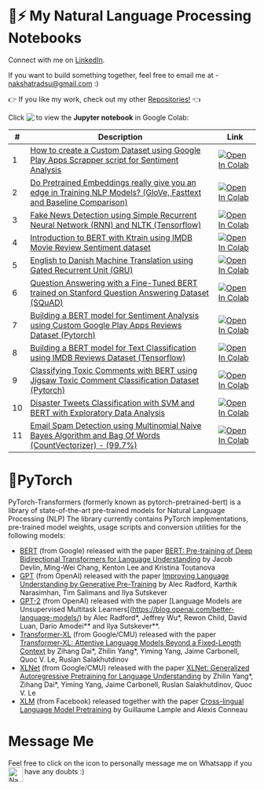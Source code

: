 # 🤖⚡ My Natural Language Processing Notebooks

Connect with me on [LinkedIn](https://www.linkedin.com/in/nakshatrasinghh/).

If you want to build something together, feel free to email me at - nakshatradsu@gmail.com :)

👉 If you like my work, check out my other [Repositories!](https://github.com/nakshatrasinghh?tab=repositories) 👈

Click <img src="https://colab.research.google.com/assets/colab-badge.svg" align="top"> to view the **Jupyter notebook** in Google Colab:

\# | Description | Link
--- | --- | ---
1 | [How to create a Custom Dataset using Google Play Apps Scrapper script for Sentiment Analysis](https://github.com/nakshatrasinghh/Natural-Language-Processing/blob/master/Custom_Dataset_Sentiment.ipynb) | [![Open In Colab](https://colab.research.google.com/assets/colab-badge.svg)](https://colab.research.google.com/github/nakshatrasinghh/Natural-Language-Processing/blob/master/Custom_Dataset_Sentiment.ipynb)
2 | [Do Pretrained Embeddings really give you an edge in Training NLP Models? (GloVe, Fasttext and Baseline Comparison)](https://github.com/nakshatrasinghh/Natural-Language-Processing/blob/master/Do_Embeddings_Give_You_An_Edge.ipynb) | [![Open In Colab](https://colab.research.google.com/assets/colab-badge.svg)](https://colab.research.google.com/github/nakshatrasinghh/Natural-Language-Processing/blob/master/Do_Embeddings_Give_You_An_Edge.ipynb)
3 | [Fake News Detection using Simple Recurrent Neural Network (RNN) and NLTK (Tensorflow)](https://github.com/nakshatrasinghh/Natural-Language-Processing/blob/master/Fake_News_Detection%2BRNN.ipynb) | [![Open In Colab](https://colab.research.google.com/assets/colab-badge.svg)](https://colab.research.google.com/github/nakshatrasinghh/Natural-Language-Processing/blob/master/Fake_News_Detection%2BRNN.ipynb)
4 | [Introduction to BERT with Ktrain using IMDB Movie Review Sentiment dataset](https://github.com/nakshatrasinghh/Natural-Language-Processing/blob/master/KTrain%2BBERT.ipynb) | [![Open In Colab](https://colab.research.google.com/assets/colab-badge.svg)](https://colab.research.google.com/github/nakshatrasinghh/Natural-Language-Processing/blob/master/KTrain%2BBERT.ipynb)
5 | [English to Danish Machine Translation using Gated Recurrent Unit (GRU)](https://github.com/nakshatrasinghh/Natural-Language-Processing/blob/master/Machine_Translation_using_GRUs.ipynb) | [![Open In Colab](https://colab.research.google.com/assets/colab-badge.svg)](https://colab.research.google.com/github/nakshatrasinghh/Natural-Language-Processing/blob/master/Machine_Translation_using_GRUs.ipynb)
6 | [Question Answering with a Fine-Tuned BERT trained on Stanford Question Answering Dataset (SQuAD)](https://github.com/nakshatrasinghh/Natural-Language-Processing/blob/master/Question_Answering_with_BERT.ipynb) | [![Open In Colab](https://colab.research.google.com/assets/colab-badge.svg)](https://colab.research.google.com/github/nakshatrasinghh/Natural-Language-Processing/blob/master/Question_Answering_with_BERT.ipynb)
7 | [Building a BERT model for Sentiment Analysis using Custom Google Play Apps Reviews Dataset (Pytorch)](https://github.com/nakshatrasinghh/Natural-Language-Processing/blob/master/Sentiment_Analysis_with_BERT.ipynb) | [![Open In Colab](https://colab.research.google.com/assets/colab-badge.svg)](https://colab.research.google.com/github/nakshatrasinghh/Natural-Language-Processing/blob/master/Sentiment_Analysis_with_BERT.ipynb)
8 | [Building a BERT model for Text Classification using IMDB Reviews Dataset (Tensorflow)](https://github.com/nakshatrasinghh/Natural-Language-Processing/blob/master/Text_Classification_BERT%2BTF.ipynb) | [![Open In Colab](https://colab.research.google.com/assets/colab-badge.svg)](https://colab.research.google.com/github/nakshatrasinghh/Natural-Language-Processing/blob/master/Text_Classification_BERT%2BTF.ipynb)
9 | [Classifying Toxic Comments with BERT using Jigsaw Toxic Comment Classification Dataset (Pytorch)](https://github.com/nakshatrasinghh/Natural-Language-Processing/blob/master/Toxic_Comment_Classification%2BBERT.ipynb) | [![Open In Colab](https://colab.research.google.com/assets/colab-badge.svg)](https://colab.research.google.com/github/nakshatrasinghh/Natural-Language-Processing/blob/master/Toxic_Comment_Classification%2BBERT.ipynb)
10 | [Disaster Tweets Classification with SVM and BERT with Exploratory Data Analysis](https://github.com/nakshatrasinghh/Natural-Language-Processing/blob/master/Disaster_Tweets_Classification_with_SVM_and_BERT.ipynb) | [![Open In Colab](https://colab.research.google.com/assets/colab-badge.svg)](https://colab.research.google.com/github/nakshatrasinghh/Natural-Language-Processing/blob/master/Disaster_Tweets_Classification_with_SVM_and_BERT.ipynb)
11 | [Email Spam Detection using Multinomial Naive Bayes Algorithm and Bag Of Words (CountVectorizer) - (99.7%)](https://github.com/nakshatrasinghh/Natural-Language-Processing/blob/master/Email_Spam_Detection.ipynb) | [![Open In Colab](https://colab.research.google.com/assets/colab-badge.svg)](https://colab.research.google.com/github/nakshatrasinghh/Natural-Language-Processing/blob/master/Email_Spam_Detection.ipynb)


# 👾PyTorch
PyTorch-Transformers (formerly known as pytorch-pretrained-bert) is a library of state-of-the-art pre-trained models for Natural Language Processing (NLP)
The library currently contains PyTorch implementations, pre-trained model weights, usage scripts and conversion utilities for the following models:
- [BERT](https://github.com/google-research/bert) (from Google) released with the paper [BERT: Pre-training of Deep Bidirectional Transformers for Language Understanding](https://arxiv.org/abs/1810.04805) by Jacob Devlin, Ming-Wei Chang, Kenton Lee and Kristina Toutanova
- [GPT](https://github.com/openai/finetune-transformer-lm) (from OpenAI) released with the paper [Improving Language Understanding by Generative Pre-Training](https://blog.openai.com/language-unsupervised/) by Alec Radford, Karthik Narasimhan, Tim Salimans and Ilya Sutskever
- [GPT-2](https://blog.openai.com/better-language-models/) (from OpenAI) released with the paper [Language Models are Unsupervised Multitask Learners[(https://blog.openai.com/better-language-models/) by Alec Radford*, Jeffrey Wu*, Rewon Child, David Luan, Dario Amodei** and Ilya Sutskever**.
- [Transformer-XL](https://github.com/kimiyoung/transformer-xl) (from Google/CMU) released with the paper [Transformer-XL: Attentive Language Models Beyond a Fixed-Length Context](https://arxiv.org/abs/1901.02860) by Zihang Dai*, Zhilin Yang*, Yiming Yang, Jaime Carbonell, Quoc V. Le, Ruslan Salakhutdinov
- [XLNet](https://github.com/zihangdai/xlnet/) (from Google/CMU) released with the paper [XLNet: Generalized Autoregressive Pretraining for Language Understanding](https://arxiv.org/abs/1906.08237) by Zhilin Yang*, Zihang Dai*, Yiming Yang, Jaime Carbonell, Ruslan Salakhutdinov, Quoc V. Le
- [XLM](https://github.com/facebookresearch/XLM/) (from Facebook) released together with the paper [Cross-lingual Language Model Pretraining](https://arxiv.org/abs/1901.07291) by Guillaume Lample and Alexis Conneau
![]()

# Message Me
Feel free to click on the icon to personally message me on Whatsapp if you have any doubts :)
</a>
<a href="https://wa.link/8bt67v">
  <img align="left" alt="Nakshatra's Whatsapp" width="30px" src="https://image.flaticon.com/icons/svg/785/785767.svg" />
</a>
